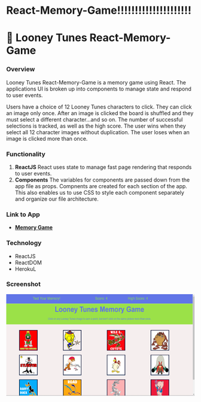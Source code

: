 # React-Memory-Game!!!!!!!!!!!!!!!!!!!!!

# :rabbit: Looney Tunes React-Memory-Game

### Overview
Looney Tunes React-Memory-Game is a memory game using React.  The applications UI is broken up into components to manage state and respond to user events.

Users have a choice of 12 Looney Tunes characters to click.  They can click an image only once.  After an image is  clicked the board is shuffled and they must select a different character...and so on.  The number of successful selections is tracked, as well as the high score.  The user wins when they select all 12 character images without duplication.  The user loses when an image is clicked more than once.

### Functionality
  1. <strong>ReactJS</strong> React uses state to manage fast page rendering that responds to user events.
  2. <strong>Components</strong> The variables for components are passed down from the app file as props.  Compnents are created for each section of the app. This also enables us to use CSS to style each component separately and organize our file architecture.
  

### Link to App
* <strong>[Memory Game](https://mjohnwright.github.io/memory/)</strong>

### Technology
* ReactJS
* ReactDOM
* HerokuL

### Screenshot
![Full Size](public/images/react-app.png)